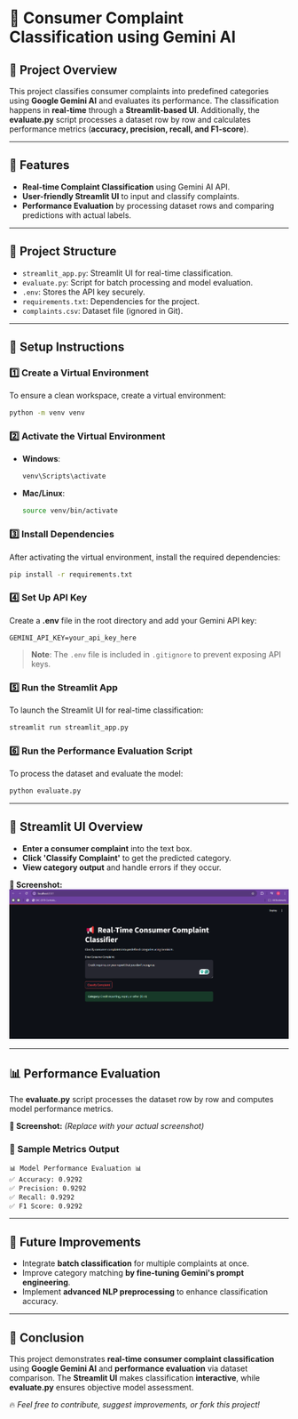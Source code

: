 # 📢 Consumer Complaint Classification using Gemini AI

## 📌 Project Overview

This project classifies consumer complaints into predefined categories using **Google Gemini AI** and evaluates its performance. The classification happens in **real-time** through a **Streamlit-based UI**. Additionally, the **evaluate.py** script processes a dataset row by row and calculates performance metrics (**accuracy, precision, recall, and F1-score**).

---

## 🚀 Features

- **Real-time Complaint Classification** using Gemini AI API.
- **User-friendly Streamlit UI** to input and classify complaints.
- **Performance Evaluation** by processing dataset rows and comparing predictions with actual labels.

---

## 📂 Project Structure

- `streamlit_app.py`: Streamlit UI for real-time classification.
- `evaluate.py`: Script for batch processing and model evaluation.
- `.env`: Stores the API key securely.
- `requirements.txt`: Dependencies for the project.
- `complaints.csv`: Dataset file (ignored in Git).

---

## 🔧 Setup Instructions

### 1️⃣ Create a Virtual Environment

To ensure a clean workspace, create a virtual environment:

```bash
python -m venv venv
```

### 2️⃣ Activate the Virtual Environment

- **Windows**:
  ```bash
  venv\Scripts\activate
  ```
- **Mac/Linux**:
  ```bash
  source venv/bin/activate
  ```

### 3️⃣ Install Dependencies

After activating the virtual environment, install the required dependencies:

```bash
pip install -r requirements.txt
```

### 4️⃣ Set Up API Key

Create a **.env** file in the root directory and add your Gemini API key:

```
GEMINI_API_KEY=your_api_key_here
```

> **Note**: The `.env` file is included in `.gitignore` to prevent exposing API keys.

### 5️⃣ Run the Streamlit App

To launch the Streamlit UI for real-time classification:

```bash
streamlit run streamlit_app.py
```

### 6️⃣ Run the Performance Evaluation Script

To process the dataset and evaluate the model:

```bash
python evaluate.py
```

---

## 🎨 Streamlit UI Overview

- **Enter a consumer complaint** into the text box.
- **Click 'Classify Complaint'** to get the predicted category.
- **View category output** and handle errors if they occur.

**📌 Screenshot:** ![image alt](https://github.com/rohitsnair7272/kaiburr-assignment-rohit-task5/blob/main/frontend.png?raw=true)

---

## 📊 Performance Evaluation

The **evaluate.py** script processes the dataset row by row and computes model performance metrics.

**📌 Screenshot:** _(Replace with your actual screenshot)_

### 🔹 Sample Metrics Output

```
📊 Model Performance Evaluation 📊
✅ Accuracy: 0.9292
✅ Precision: 0.9292
✅ Recall: 0.9292
✅ F1 Score: 0.9292
```

---

## 📩 Future Improvements

- Integrate **batch classification** for multiple complaints at once.
- Improve category matching **by fine-tuning Gemini's prompt engineering**.
- Implement **advanced NLP preprocessing** to enhance classification accuracy.

---

## 📝 Conclusion

This project demonstrates **real-time consumer complaint classification** using **Google Gemini AI** and **performance evaluation** via dataset comparison. The **Streamlit UI** makes classification **interactive**, while **evaluate.py** ensures objective model assessment.

🔥 _Feel free to contribute, suggest improvements, or fork this project!_
